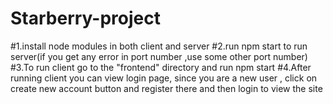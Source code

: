# Starberry-project
#1.install node modules in both client and server
#2.run npm start to run server(if you get any error in port number ,use some other port number)
#3.To run client go to the "frontend" directory and run npm start
#4.After running client you can view login page, since you are a new user , click on create new account button and register there and then login  to view the site
